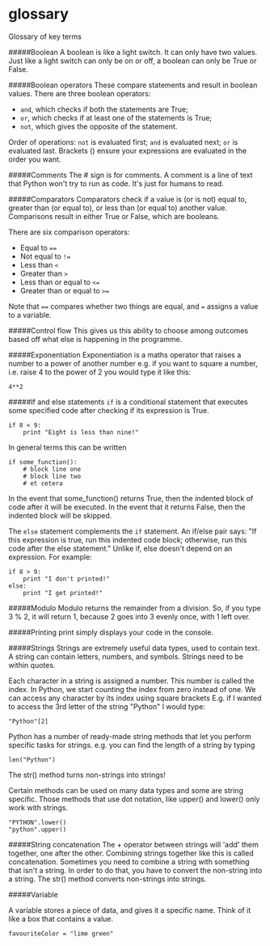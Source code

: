 # glossary
Glossary of key terms

#####Boolean
A boolean is like a light switch. It can only have two values. Just like a light switch can only be on or off, a boolean can only be True or False.

#####Boolean operators 
These compare statements and result in boolean values. There are three boolean operators:

* ```and```, which checks if both the statements are True;
* ```or```, which checks if at least one of the statements is True;
* ```not```, which gives the opposite of the statement.

Order of operations:
```not``` is evaluated first;
```and``` is evaluated next;
```or``` is evaluated last. Brackets () ensure your expressions are evaluated in the order you want. 

#####Comments
The # sign is for comments. A comment is a line of text that Python won't try to run as code. It's just for humans to read.

#####Comparators 
Comparators check if a value is (or is not) equal to, greater than (or equal to), or less than (or equal to) another value. Comparisons result in either True or False, which are booleans.

There are six comparison operators:

* Equal to ```==```
* Not equal to ```!=```
* Less than ```<```
* Greater than ```>```
* Less than or equal to ```<=```
* Greater than or equal to ```>=```


Note that ```==``` compares whether two things are equal, and ```=``` assigns a value to a variable.

#####Control flow 
This gives us this ability to choose among outcomes based off what else is happening in the programme.



#####Exponentiation
Exponentiation is a maths operator that raises a number to a power of another number e.g. if you want to square a number, i.e. raise 4 to the power of 2 you would type it like this:
```
4**2
```

#####If and else statements
```if``` is a conditional statement that executes some specified code after checking if its expression is True.

```
if 8 < 9:
    print "Eight is less than nine!"
```

In general terms this can be written

```
if some_function():
    # block line one
    # block line two
    # et cetera
```

In the event that some_function() returns True, then the indented block of code after it will be executed. In the event that it returns False, then the indented block will be skipped.

The ```else``` statement complements the ```if``` statement. An if/else pair says: "If this expression is true, run this indented code block; otherwise, run this code after the else statement." Unlike if, else doesn't depend on an expression. For example:

```
if 8 > 9:
    print "I don't printed!"
else:
    print "I get printed!"
```

#####Modulo
Modulo returns the remainder from a division. So, if you type 3 % 2, it will return 1, because 2 goes into 3 evenly once, with 1 left over.


#####Printing
print simply displays your code in the console.


#####Strings
Strings are extremely useful data types, used to contain text. A string can contain letters, numbers, and symbols. Strings need to be within quotes.

Each character in a string is assigned a number. This number is called the index. In Python, we start counting the index from zero instead of one. We can access any character by its index using square brackets E.g. if I wanted to access the 3rd letter of the string "Python" I would type:
```
"Python"[2]
```

Python has a number of ready-made string methods that let you perform specific tasks for strings. e.g. you can find the length of a string by typing 
```
len("Python")
```

The str() method turns non-strings into strings! 

Certain methods can be used on many data types and some are string specific. Those methods that use dot notation, like upper() and lower() only work with strings.

```
"PYTHON".lower()
"python".upper()
```
#####String concatenation 
The + operator between strings will 'add' them together, one after the other. Combining strings together like this is called concatenation. Sometimes you need to combine a string with something that isn't a string. In order to do that, you have to convert the non-string into a string. The str() method converts non-strings into strings. 

#####Variable

A variable stores a piece of data, and gives it a specific name. Think of it like a box that contains a value. 
```
favouriteColor = "lime green"
```


